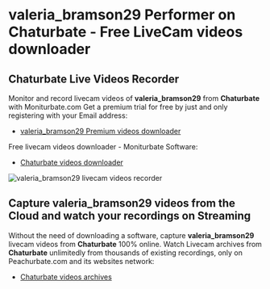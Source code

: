 # valeria_bramson29 Performer on Chaturbate - Free LiveCam videos downloader

## Chaturbate Live Videos Recorder

Monitor and record livecam videos of **valeria_bramson29** from **Chaturbate** with Moniturbate.com
Get a premium trial for free by just and only registering with your Email address:
* [valeria_bramson29 Premium videos downloader](https://moniturbate.com/request-demo-licence-key.html)

Free livecam videos downloader - Moniturbate Software:
* [Chaturbate videos downloader](https://moniturbate.com/moniturbate-download-software.html)

![valeria_bramson29 livecam videos recorder](https://peachurnet.com/templates/moniturbate-software.png)


## Capture valeria_bramson29 videos from the Cloud and watch your recordings on Streaming

Without the need of downloading a software, capture **valeria_bramson29** livecam videos from **Chaturbate** 100% online.
Watch Livecam archives from **Chaturbate** unlimitedly from thousands of existing recordings, only on Peachurbate.com and its websites network:
* [Chaturbate videos archives](https://peachurnet.com/)